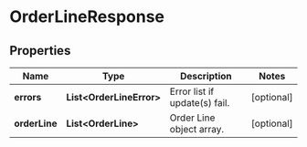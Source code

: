 

# OrderLineResponse


## Properties

| Name | Type | Description | Notes |
|------------ | ------------- | ------------- | -------------|
|**errors** | **List&lt;OrderLineError&gt;** | Error list if update(s) fail. |  [optional] |
|**orderLine** | **List&lt;OrderLine&gt;** | Order Line object array. |  [optional] |



